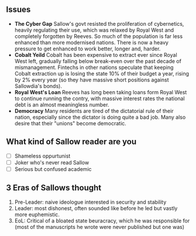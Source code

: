 ## Issues
- **The Cyber Gap**
	Sallow's govt resisted the proliferation of cybernetics, heavily regulating their use, which was relaxed by Royal West and completely forgotten by Reeves. So much of the population is far less enhanced than more modernised nations. There is now a heavy pressure to get enhanced to work better, longer and, harder. 
-  **Cobalt Yeild**
	Cobalt has been expensive to extract ever since Royal West left, gradually falling below break-even over the past decade of mismanagement. Fintechs in other nations speculate that keeping Cobalt extraction up is losing the state 10% of their budget a year, rising by 2% every year (so they have massive short positions against Sallowdia's bonds).
- **Royal West's Loan**
	Reeves has long been taking loans form Royal West to continue running the contry, with massive interest rates the national debt is an almost meaningless number.
- **Democracy**
	Many residents are tired of the dictatorial rule of their nation, especially since the dictator is doing quite a bad job. Many also desire that their "unions" become democratic. 
	



## What kind of Sallow reader are you
- [ ] Shameless oppurtunist 
- [ ] Joker who's never read Sallow
- [ ] Serious but confused academic

## 3 Eras of Sallows thought
1. Pre-Leader: naive ideologue interested in security and stability
2. Leader: most dishonest, often sounded like before he led but vastly more euphemistic. 
3. EoL: Critical of a bloated state beuracracy, which he was responsible for (most of the manuscripts he wrote were never published but one was)
<!--stackedit_data:
eyJoaXN0b3J5IjpbLTExODI4MDQ0MzQsLTE0NjI3NDU5MzEsLT
EzNzAyNzk0MjYsNzA0OTg1ODE5XX0=
-->